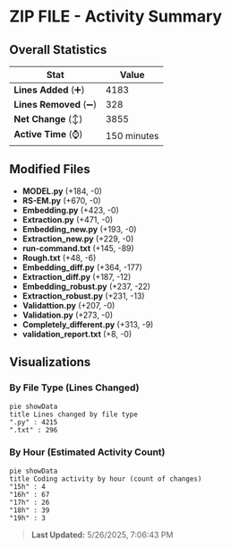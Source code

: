 # ZIP FILE - Activity Summary 

## Overall Statistics

| Stat                   | Value                                                             |
| ---------------------- | ----------------------------------------------------------------- |
| **Lines Added** (➕)   | 4183                                          |
| **Lines Removed** (➖) | 328                                        |
| **Net Change** (↕)    | 3855                |
| **Active Time** (⌚)   | 150 minutes |


## Modified Files
- **MODEL.py** (+184, -0)
- **RS-EM.py** (+670, -0)
- **Embedding.py** (+423, -0)
- **Extraction.py** (+471, -0)
- **Embedding_new.py** (+193, -0)
- **Extraction_new.py** (+229, -0)
- **run-command.txt** (+145, -89)
- **Rough.txt** (+48, -6)
- **Embedding_diff.py** (+364, -177)
- **Extraction_diff.py** (+187, -12)
- **Embedding_robust.py** (+237, -22)
- **Extraction_robust.py** (+231, -13)
- **Validattion.py** (+207, -0)
- **Validation.py** (+273, -0)
- **Completely_different.py** (+313, -9)
- **validation_report.txt** (+8, -0)

## Visualizations

### By File Type (Lines Changed)

```mermaid
pie showData
title Lines changed by file type
".py" : 4215
".txt" : 296
```

### By Hour (Estimated Activity Count)

```mermaid
pie showData
title Coding activity by hour (count of changes)
"15h" : 4
"16h" : 67
"17h" : 26
"18h" : 39
"19h" : 3
```


> **Last Updated:** 5/26/2025, 7:06:43 PM